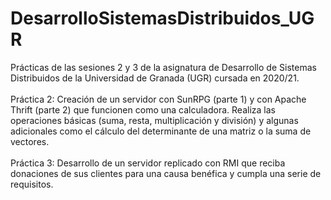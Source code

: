 # DesarrolloSistemasDistribuidos_UGR
Prácticas de las sesiones 2 y 3 de la asignatura de Desarrollo de Sistemas Distribuidos de la Universidad de Granada (UGR) cursada en 2020/21.\
\
Práctica 2: Creación de un servidor con SunRPG (parte 1) y con Apache Thrift (parte 2) que funcionen como una calculadora. Realiza las operaciones básicas (suma, resta, multiplicación y división) y algunas adicionales como el cálculo del determinante de una matriz o la suma de vectores.\
\
Práctica 3: Desarrollo de un servidor replicado con RMI que reciba donaciones de sus clientes para una causa benéfica y cumpla una serie de requisitos.
